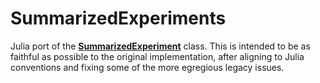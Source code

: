 # SummarizedExperiments

Julia port of the [**SummarizedExperiment**](https://bioconductor.org/packages/SummarizedExperiment) class.
This is intended to be as faithful as possible to the original implementation,
after aligning to Julia conventions and fixing some of the more egregious legacy issues.
